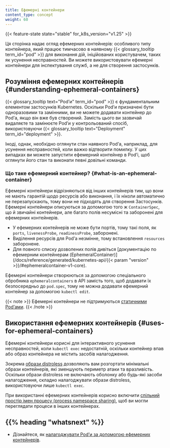 ```yaml
---
title: Ефемерні контейнери
content_type: concept
weight: 60
---
```


<!-- overview -->

{{< feature-state state="stable" for_k8s_version="v1.25" >}}

Ця сторінка надає огляд ефемерних контейнерів: особливого типу контейнера, який працює тимчасово в наявному {{< glossary_tooltip term_id="pod" >}} для виконання дій, ініційованих користувачем, таких як усунення несправностей. Ви можете використовувати ефемерні контейнери для інспектування служб, а не для створення застосунків.

<!-- body -->

## Розуміння ефемерних контейнерів {#understanding-ephemeral-containers}

{{< glossary_tooltip text="Podʼи" term_id="pod" >}} є фундаментальним елементом застосунків Kubernetes. Оскільки Podʼи призначені бути одноразовими та замінними, ви не можете додавати контейнер до Podʼа, якщо він вже був створений. Замість цього ви зазвичай видаляєте та замінюєте Podʼи у контрольований спосіб, використовуючи {{< glossary_tooltip text="Deployment" term_id="deployment" >}}.

Іноді, однак, необхідно оглянути стан наявного Podʼа, наприклад, для усунення несправностей, коли важко відтворити помилку. У цих випадках ви можете запустити ефемерний контейнер в Podʼі, щоб оглянути його стан та виконати певні довільні команди.

### Що таке ефемерний контейнер? {#what-is-an-ephemeral-container}

Ефемерні контейнери відрізняються від інших контейнерів тим, що вони не мають гарантій щодо ресурсів або виконання, і їх ніколи автоматично не перезапускають, тому вони не підходять для створення Застосунків. Ефемерні контейнери описуються за допомогою того ж `ContainerSpec`, що й звичайні контейнери, але багато полів
несумісні та заборонені для ефемерних контейнерів.

- У ефемерних контейнерів не може бути портів, тому такі поля, як `ports`, `livenessProbe`, `readinessProbe`, заборонені.
- Виділення ресурсів для Podʼа незмінне, тому встановлення `resources` заборонене.
- Для повного списку дозволених полів дивіться [документацію по ефемерним контейнерам (EphemeralContainer)](/docs/reference/generated/kubernetes-api/{{< param "version" >}}/#ephemeralcontainer-v1-core).

Ефемерні контейнери створюються за допомогою спеціального обробника `ephemeralcontainers` в API замість того, щоб додавати їх безпосередньо до `pod.spec`, тому не можна додавати ефемерний контейнер за допомогою `kubectl edit`.

{{< note >}}
Ефемерні контейнери не підтримуються [статичними Podʼами](/docs/tasks/configure-pod-container/static-pod/).
{{< /note >}}

## Використання ефемерних контейнерів {#uses-for-ephemeral-containers}

Ефемерні контейнери корисні для інтерактивного усунення несправностей, коли `kubectl exec` недостатній, оскільки контейнер впав або образ контейнера не містить засобів налагодження.

Зокрема [образи distroless](https://github.com/GoogleContainerTools/distroless) дозволяють вам розгортати мінімальні образи контейнерів, які зменшують периметр атаки та вразливість. Оскільки образи distroless не включають оболонку або будь-які засоби налагодження, складно налагоджувати образи distroless, використовуючи лише `kubectl exec`.

При використанні ефемерних контейнерів корисно включити [спільний простір імен процесу (process namespace sharing)](/docs/tasks/configure-pod-container/share-process-namespace/), щоб ви могли переглядати процеси в інших контейнерах.

## {{% heading "whatsnext" %}}

- Дізнайтеся, як [налагоджувати Podʼи за допомогою ефемерних контейнерів](/docs/tasks/debug/debug-application/debug-running-pod/#ephemeral-container).
